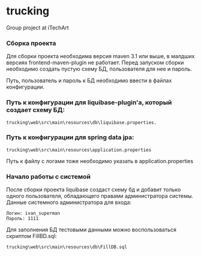 # trucking
Group project at iTechArt

### Сборка проекта
Для сборки проекта необходима версия maven 3.1 или выше, в малдших версиях frontend-maven-plugin не работает. 
Перед запуском сборки необходимо создать пустую схему БД, пользователя для нее и пароль.

Путь, пользователь и пароль к БД необходимо ввести в файлах конфигурации.

### Путь к конфигурации для liquibase-plugin'a, который создает схему БД:
```
trucking\web\src\main\resources\db\liquibase.properties.
```
### Путь к конфигурации для spring data jpa:
```
trucking\web\src\main\resources\application.properties
```
Путь к файлу с логами тоже необходимо указать в application.properties
### Начало работы с системой
После сборки проекта liquibase создаст схему бд и добавит только одного пользователя, обладающего правами администратора системы. 
Данные системного администратора для входа:
```
Логин: ivan_superman 
Пароль: 1111
```
Для заполнения БД тестовыми данными можно воспользоваться скриптом FillBD.sql:
```
trucking\web\src\main\resources\db\FillDB.sql
```
